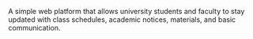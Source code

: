 A simple web platform that allows university students and
faculty to stay updated with class schedules, academic notices,
materials, and basic communication.
